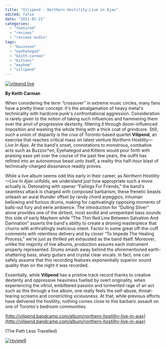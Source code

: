 ```yaml
---
title: "Vilipend - Northern Hostility:Live in Ajax"
edited: false
date: "2011-01-21"
categories:
  - "featured"
  - "reviews"
  - "reviews-audio"
tags:
  - "buzzoven"
  - "eyehategod"
  - "keith-carman"
  - "kittens"
  - "mayhem"
  - "vilipend"
---
```


[![](http://www.hellbound.ca/wp-content/uploads/2011/01/vilipend-live.jpg "vilipend live")](http://www.hellbound.ca/wp-content/uploads/2011/01/vilipend-live.jpg)

**By Keith Carman**

When considering the term “crossover” in extreme music circles, many fans have a pretty linear concept: it's the amalgamation of heavy metal's technicality with hardcore punk's confrontational aggression. Consideration is rarely given to the notion of taking such influences and hammering them over the anvil of progressive dexterity, filtering it through doom-influenced imposition and washing the whole thing with a thick coat of grindcore. Still, such a union of disparity is the crux of Toronto-based quartet **Vilipend**, an exercise that reaches critical mass on latest venture _Northern Hostility—Live In Ajax_. At the band's onset, connotations to monstrous, combative acts such as Buzzov\*en, Eyehategod and Kittens would pour forth with praising ease yet over the course of the past few years, the outfit has refined into an autonomous beast unto itself, a reality this half-hour blast of technically-charged dissonance readily proves.

While a live album seems odd this early in their career, as _Northern Hostility—Live In Ajax_ unfolds, we understand just how appropriate such a move actually is. Detonating with opener “Failings For Friends,” the band's seamless attack is charged with composed barbarism; these frenetic beasts unleash an aural thunder offset by randy chord arpeggios, inhuman bellowing and furious drums, making for captivatingly opposing moments of balls-out fury and eerie ambience. The introduction for “Dulling Silver” alone provides one of the dirtiest, most sordid and unrepentant bass sounds this side of early Mayhem while “The Thin Red Line Between Salvation And Damnation” asserts the band's ability to create a droning masterpiece that churns with enthrallingly malicious intent. Factor in some great off-the-cuff comments with relentless delivery and by closer “To Impede The Healing Process,” we're just as thrilled yet exhausted as the band itself. Moreover, unlike the majority of live albums, production assures each instrument properly represented. Drums smash away behind the aforementioned earth-shattering bass, sharp guitars and crystal clear vocals. In fact, one can safely assume that this recording features exponentially superior sound quality than on the night it was recorded.

Essentially, while **Vilipend** has a pristine track record thanks to creative dexterity and oppressive heaviness fuelled by overt originality, when experiencing the vitriol, embittered passion and tormented rage of an act such as this through a live album, one really feels the self-abuse, throat-tearing screams and constricting viciousness. At that, while previous efforts have delivered the hostility, nothing comes close to this barbaric assault on one of Toronto's bedroom communities.

[http://vilipend.bandcamp.com/album/northern-hostility-live-in-ajax](http://vilipend.bandcamp.com/album/northern-hostility-live-in-ajax)

(The Path Less Travelled)

[![](http://www.hellbound.ca/wp-content/uploads/2009/05/review9.png "review9")](http://www.hellbound.ca/wp-content/uploads/2009/05/review9.png)
